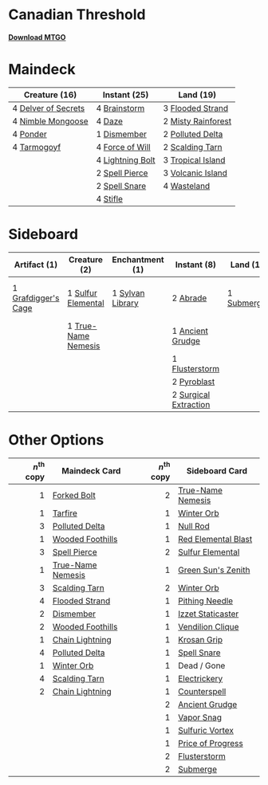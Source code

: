 # Canadian Threshold

#### [Download MTGO](../collection/Canadian%20Threshold/Canadian%20Threshold.txt)
# Maindeck

|                                        Creature (16)                                         |                                       Instant (25)                                        |                                          Land (19)                                          |
|----------------------------------------------------------------------------------------------|-------------------------------------------------------------------------------------------|---------------------------------------------------------------------------------------------|
|4 [Delver of Secrets](http://gatherer.wizards.com/Pages/Card/Details.aspx?multiverseid=439326)|4 [Brainstorm](http://gatherer.wizards.com/Pages/Card/Details.aspx?multiverseid=382871)    |3 [Flooded Strand](http://gatherer.wizards.com/Pages/Card/Details.aspx?multiverseid=405098)  |
|4 [Nimble Mongoose](http://gatherer.wizards.com/Pages/Card/Details.aspx?multiverseid=413721)  |4 [Daze](http://gatherer.wizards.com/Pages/Card/Details.aspx?multiverseid=413586)          |2 [Misty Rainforest](http://gatherer.wizards.com/Pages/Card/Details.aspx?multiverseid=426065)|
|4 [Ponder](http://gatherer.wizards.com/Pages/Card/Details.aspx?multiverseid=430541)           |1 [Dismember](http://gatherer.wizards.com/Pages/Card/Details.aspx?multiverseid=397830)     |2 [Polluted Delta](http://gatherer.wizards.com/Pages/Card/Details.aspx?multiverseid=405104)  |
|4 [Tarmogoyf](http://gatherer.wizards.com/Pages/Card/Details.aspx?multiverseid=370404)        |4 [Force of Will](http://gatherer.wizards.com/Pages/Card/Details.aspx?multiverseid=382943) |2 [Scalding Tarn](http://gatherer.wizards.com/Pages/Card/Details.aspx?multiverseid=426069)   |
|                                                                                              |4 [Lightning Bolt](http://gatherer.wizards.com/Pages/Card/Details.aspx?multiverseid=234704)|3 [Tropical Island](http://gatherer.wizards.com/Pages/Card/Details.aspx?multiverseid=383138) |
|                                                                                              |2 [Spell Pierce](http://gatherer.wizards.com/Pages/Card/Details.aspx?multiverseid=425876)  |3 [Volcanic Island](http://gatherer.wizards.com/Pages/Card/Details.aspx?multiverseid=383147) |
|                                                                                              |2 [Spell Snare](http://gatherer.wizards.com/Pages/Card/Details.aspx?multiverseid=370447)   |4 [Wasteland](http://gatherer.wizards.com/Pages/Card/Details.aspx?multiverseid=413790)       |
|                                                                                              |4 [Stifle](http://gatherer.wizards.com/Pages/Card/Details.aspx?multiverseid=429877)        |                                                                                             |


# Sideboard

|                                         Artifact (1)                                         |                                         Creature (2)                                         |                                      Enchantment (1)                                      |                                          Instant (8)                                           |                                      Land (1)                                       |                                          Sorcery (1)                                          |  Unknown (1)   |
|----------------------------------------------------------------------------------------------|----------------------------------------------------------------------------------------------|-------------------------------------------------------------------------------------------|------------------------------------------------------------------------------------------------|-------------------------------------------------------------------------------------|-----------------------------------------------------------------------------------------------|----------------|
|1 [Grafdigger's Cage](http://gatherer.wizards.com/Pages/Card/Details.aspx?multiverseid=426046)|1 [Sulfur Elemental](http://gatherer.wizards.com/Pages/Card/Details.aspx?multiverseid=122416) |1 [Sylvan Library](http://gatherer.wizards.com/Pages/Card/Details.aspx?multiverseid=383120)|2 [Abrade](http://gatherer.wizards.com/Pages/Card/Details.aspx?multiverseid=430772)             |1 [Submerge](http://gatherer.wizards.com/Pages/Card/Details.aspx?multiverseid=407688)|1 [Life from the Loam](http://gatherer.wizards.com/Pages/Card/Details.aspx?multiverseid=370398)|1 Rough / Tumble|
|                                                                                              |1 [True-Name Nemesis](http://gatherer.wizards.com/Pages/Card/Details.aspx?multiverseid=376562)|                                                                                           |1 [Ancient Grudge](http://gatherer.wizards.com/Pages/Card/Details.aspx?multiverseid=425913)     |                                                                                     |                                                                                               |                |
|                                                                                              |                                                                                              |                                                                                           |1 [Flusterstorm](http://gatherer.wizards.com/Pages/Card/Details.aspx?multiverseid=382942)       |                                                                                     |                                                                                               |                |
|                                                                                              |                                                                                              |                                                                                           |2 [Pyroblast](http://gatherer.wizards.com/Pages/Card/Details.aspx?multiverseid=159243)          |                                                                                     |                                                                                               |                |
|                                                                                              |                                                                                              |                                                                                           |2 [Surgical Extraction](http://gatherer.wizards.com/Pages/Card/Details.aspx?multiverseid=397706)|                                                                                     |                                                                                               |                |


# Other Options

|*n*<sup>th</sup> copy|                                       Maindeck Card                                        |*n*<sup>th</sup> copy|                                        Sideboard Card                                        |
|--------------------:|--------------------------------------------------------------------------------------------|--------------------:|----------------------------------------------------------------------------------------------|
|                    1|[Forked Bolt](http://gatherer.wizards.com/Pages/Card/Details.aspx?multiverseid=401702)      |                    2|[True-Name Nemesis](http://gatherer.wizards.com/Pages/Card/Details.aspx?multiverseid=376562)  |
|                    1|[Tarfire](http://gatherer.wizards.com/Pages/Card/Details.aspx?multiverseid=157921)          |                    1|[Winter Orb](http://gatherer.wizards.com/Pages/Card/Details.aspx?multiverseid=159277)         |
|                    3|[Polluted Delta](http://gatherer.wizards.com/Pages/Card/Details.aspx?multiverseid=405104)   |                    1|[Null Rod](http://gatherer.wizards.com/Pages/Card/Details.aspx?multiverseid=383034)           |
|                    1|[Wooded Foothills](http://gatherer.wizards.com/Pages/Card/Details.aspx?multiverseid=405116) |                    1|[Red Elemental Blast](http://gatherer.wizards.com/Pages/Card/Details.aspx?multiverseid=202447)|
|                    3|[Spell Pierce](http://gatherer.wizards.com/Pages/Card/Details.aspx?multiverseid=425876)     |                    2|[Sulfur Elemental](http://gatherer.wizards.com/Pages/Card/Details.aspx?multiverseid=122416)   |
|                    1|[True-Name Nemesis](http://gatherer.wizards.com/Pages/Card/Details.aspx?multiverseid=376562)|                    1|[Green Sun's Zenith](http://gatherer.wizards.com/Pages/Card/Details.aspx?multiverseid=413711) |
|                    3|[Scalding Tarn](http://gatherer.wizards.com/Pages/Card/Details.aspx?multiverseid=426069)    |                    2|[Winter Orb](http://gatherer.wizards.com/Pages/Card/Details.aspx?multiverseid=159277)         |
|                    4|[Flooded Strand](http://gatherer.wizards.com/Pages/Card/Details.aspx?multiverseid=405098)   |                    1|[Pithing Needle](http://gatherer.wizards.com/Pages/Card/Details.aspx?multiverseid=425815)     |
|                    2|[Dismember](http://gatherer.wizards.com/Pages/Card/Details.aspx?multiverseid=397830)        |                    1|[Izzet Staticaster](http://gatherer.wizards.com/Pages/Card/Details.aspx?multiverseid=253638)  |
|                    2|[Wooded Foothills](http://gatherer.wizards.com/Pages/Card/Details.aspx?multiverseid=405116) |                    1|[Vendilion Clique](http://gatherer.wizards.com/Pages/Card/Details.aspx?multiverseid=370390)   |
|                    1|[Chain Lightning](http://gatherer.wizards.com/Pages/Card/Details.aspx?multiverseid=217977)  |                    1|[Krosan Grip](http://gatherer.wizards.com/Pages/Card/Details.aspx?multiverseid=370557)        |
|                    4|[Polluted Delta](http://gatherer.wizards.com/Pages/Card/Details.aspx?multiverseid=405104)   |                    1|[Spell Snare](http://gatherer.wizards.com/Pages/Card/Details.aspx?multiverseid=370447)        |
|                    1|[Winter Orb](http://gatherer.wizards.com/Pages/Card/Details.aspx?multiverseid=159277)       |                    1|Dead / Gone                                                                                   |
|                    4|[Scalding Tarn](http://gatherer.wizards.com/Pages/Card/Details.aspx?multiverseid=426069)    |                    1|[Electrickery](http://gatherer.wizards.com/Pages/Card/Details.aspx?multiverseid=253545)       |
|                    2|[Chain Lightning](http://gatherer.wizards.com/Pages/Card/Details.aspx?multiverseid=217977)  |                    1|[Counterspell](http://gatherer.wizards.com/Pages/Card/Details.aspx?multiverseid=382897)       |
|                     |                                                                                            |                    2|[Ancient Grudge](http://gatherer.wizards.com/Pages/Card/Details.aspx?multiverseid=425913)     |
|                     |                                                                                            |                    1|[Vapor Snag](http://gatherer.wizards.com/Pages/Card/Details.aspx?multiverseid=397738)         |
|                     |                                                                                            |                    1|[Sulfuric Vortex](http://gatherer.wizards.com/Pages/Card/Details.aspx?multiverseid=383117)    |
|                     |                                                                                            |                    1|[Price of Progress](http://gatherer.wizards.com/Pages/Card/Details.aspx?multiverseid=234714)  |
|                     |                                                                                            |                    2|[Flusterstorm](http://gatherer.wizards.com/Pages/Card/Details.aspx?multiverseid=382942)       |
|                     |                                                                                            |                    2|[Submerge](http://gatherer.wizards.com/Pages/Card/Details.aspx?multiverseid=407688)           |

